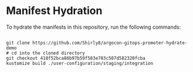 
# Manifest Hydration

To hydrate the manifests in this repository, run the following commands:

```shell

git clone https://github.com/Shirly8/argocon-gitops-promoter-hydrate-demo
# cd into the cloned directory
git checkout 418f52bca86b97b59f583e783c507d582320fcba
kustomize build ./user-configuration/staging/integration
```